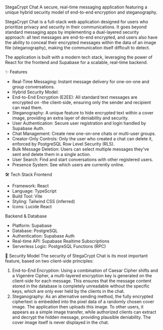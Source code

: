 StegaCrypt Chat
A secure, real-time messaging application featuring a unique hybrid security model of end-to-end encryption and steganography.

StegaCrypt Chat is a full-stack web application designed for users who prioritize privacy and security in their communications. It goes beyond standard messaging apps by implementing a dual-layered security approach: all text messages are end-to-end encrypted, and users also have the ability to conceal their encrypted messages within the data of an image file (steganography), making the communication itself difficult to detect.

The application is built with a modern tech stack, leveraging the power of React for the frontend and Supabase for a scalable, real-time backend.

✨ Features
- Real-Time Messaging: Instant message delivery for one-on-one and group conversations.
- Hybrid Security Model:
- End-to-End Encryption (E2EE): All standard text messages are encrypted on -the client-side, ensuring only the sender and recipient can read them.
- Steganography: A unique feature to hide encrypted text within a cover image, providing an extra layer of deniability and security.
- User Authentication: Secure user registration and login handled by Supabase Auth.
- Chat Management: Create new one-on-one chats or multi-user groups.
- Creator-Only Controls: Only the user who created a chat can delete it, enforced by PostgreSQL Row Level Security (RLS).
- Bulk Message Deletion: Users can select multiple messages they've sent and delete them in a single action.
- User Search: Find and start conversations with other registered users.
- Presence System: See which users are currently online.

🛠️ Tech Stack
Frontend
- Framework: React
- Language: TypeScript
- Build Tool: Vite
- Styling: Tailwind CSS (inferred)
- Icons: Lucide React

Backend & Database
- Platform: Supabase
- Database: PostgreSQL
- Authentication: Supabase Auth
- Real-time API: Supabase Realtime Subscriptions
- Serverless Logic: PostgreSQL Functions (RPC)

🔐 Security Model
The security of StegaCrypt Chat is its most important feature, based on two client-side principles:
1. End-to-End Encryption: Using a combination of Caesar Cipher shifts and a Vigenère Cipher, a multi-layered encryption key is generated on the client-side for each message. This ensures that the message content stored in the database is completely unreadable without the specific keys, which are only ever held by the clients in the chat.
2. Steganography: As an alternative sending method, the fully encrypted ciphertext is embedded into the pixel data of a randomly chosen cover image. The application then uploads this image. To other users, it appears as a simple image transfer, while authorized clients can extract and decrypt the hidden message, providing plausible deniability. The cover image itself is never displayed in the chat.
